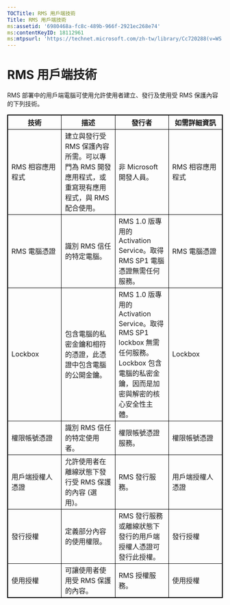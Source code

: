 ```yaml
---
TOCTitle: RMS 用戶端技術
Title: RMS 用戶端技術
ms:assetid: '6980468a-fc8c-489b-966f-2921ec268e74'
ms:contentKeyID: 18112961
ms:mtpsurl: 'https://technet.microsoft.com/zh-tw/library/Cc720288(v=WS.10)'
---
```


RMS 用戶端技術
==============

RMS 部署中的用戶端電腦可使用允許使用者建立、發行及使用受 RMS 保護內容的下列技術。

<p></p> 
<table style="border:1px solid black;">
<colgroup>
<col width="25%" />
<col width="25%" />
<col width="25%" />
<col width="25%" />
</colgroup>
<thead>
<tr class="header">
<th style="border:1px solid black;" >技術</th>
<th style="border:1px solid black;" >描述</th>
<th style="border:1px solid black;" >發行者</th>
<th style="border:1px solid black;" >如需詳細資訊</th>
</tr>
</thead>
<tbody>
<tr class="odd">
<td style="border:1px solid black;">RMS 相容應用程式</td>
<td style="border:1px solid black;">建立與發行受 RMS 保護內容所需。可以專門為 RMS 開發應用程式，或重寫現有應用程式，與 RMS 配合使用。</td>
<td style="border:1px solid black;">非 Microsoft 開發人員。</td>
<td style="border:1px solid black;">RMS 相容應用程式</td>
</tr>
<tr class="even">
<td style="border:1px solid black;">RMS 電腦憑證</td>
<td style="border:1px solid black;">識別 RMS 信任的特定電腦。</td>
<td style="border:1px solid black;">RMS 1.0 版專用的 Activation Service。取得 RMS SP1 電腦憑證無需任何服務。</td>
<td style="border:1px solid black;">RMS 電腦憑證</td>
</tr>
<tr class="odd">
<td style="border:1px solid black;">Lockbox</td>
<td style="border:1px solid black;">包含電腦的私密金鑰和相符的憑證，此憑證中包含電腦的公開金鑰。</td>
<td style="border:1px solid black;">RMS 1.0 版專用的 Activation Service。取得 RMS SP1 lockbox 無需任何服務。Lockbox 包含電腦的私密金鑰，因而是加密與解密的核心安全性主體。</td>
<td style="border:1px solid black;">Lockbox</td>
</tr>
<tr class="even">
<td style="border:1px solid black;">權限帳號憑證</td>
<td style="border:1px solid black;">識別 RMS 信任的特定使用者。</td>
<td style="border:1px solid black;">權限帳號憑證服務。</td>
<td style="border:1px solid black;">權限帳號憑證</td>
</tr>
<tr class="odd">
<td style="border:1px solid black;">用戶端授權人憑證</td>
<td style="border:1px solid black;">允許使用者在離線狀態下發行受 RMS 保護的內容
(選用)。</td>
<td style="border:1px solid black;">RMS 發行服務。</td>
<td style="border:1px solid black;">用戶端授權人憑證</td>
</tr>
<tr class="even">
<td style="border:1px solid black;">發行授權</td>
<td style="border:1px solid black;">定義部分內容的使用權限。</td>
<td style="border:1px solid black;">RMS 發行服務或離線狀態下發行的用戶端授權人憑證可發行此授權。</td>
<td style="border:1px solid black;">發行授權</td>
</tr>
<tr class="odd">
<td style="border:1px solid black;">使用授權</td>
<td style="border:1px solid black;">可讓使用者使用受 RMS 保護的內容。</td>
<td style="border:1px solid black;">RMS 授權服務。</td>
<td style="border:1px solid black;">使用授權</td>
</tr>
</tbody>
</table>
